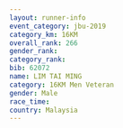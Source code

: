 ```yaml
---
layout: runner-info 
event_category: jbu-2019 
category_km: 16KM  
overall_rank: 266
gender_rank: 
category_rank: 
bib: 62072
name: LIM TAI MING
category: 16KM Men Veteran
gender: Male
race_time: 
country: Malaysia
---
```


